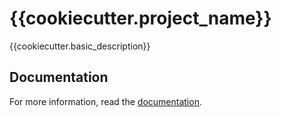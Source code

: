 {{cookiecutter.project_name}}
=====================================

{{cookiecutter.basic_description}}

## Documentation
For more information, read the [documentation](docs/).